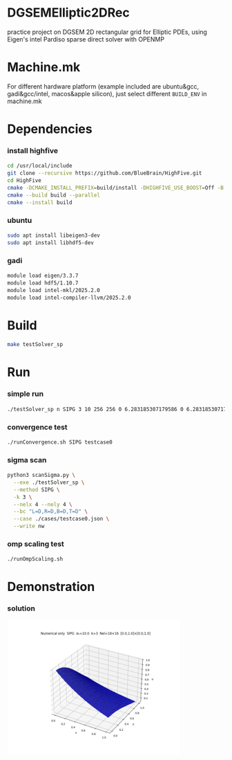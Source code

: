 # DGSEMElliptic2DRec
practice project on DGSEM 2D rectangular grid for Elliptic PDEs, using Eigen's intel Pardiso sparse direct solver with OPENMP

# Machine.mk
For different hardware platform (example included are ubuntu&gcc, gadi&gcc/intel, macos&apple silicon), just select different `BUILD_ENV` in machine.mk


# Dependencies
### install highfive
```bash
cd /usr/local/include
git clone --recursive https://github.com/BlueBrain/HighFive.git
cd HighFive
cmake -DCMAKE_INSTALL_PREFIX=build/install -DHIGHFIVE_USE_BOOST=Off -B build .
cmake --build build --parallel
cmake --install build
```

### ubuntu
```bash
sudo apt install libeigen3-dev
sudo apt install libhdf5-dev
```

### gadi
```bash
module load eigen/3.3.7
module load hdf5/1.10.7
module load intel-mkl/2025.2.0
module load intel-compiler-llvm/2025.2.0
```

# Build
```bash
make testSolver_sp
```

# Run
### simple run
```bash
./testSolver_sp n SIPG 3 10 256 256 0 6.283185307179586 0 6.283185307179586 "L=D,R=D,B=N,T=N" cases/testcase1.json
```

### convergence test
```bash
./runConvergence.sh SIPG testcase0
```

### sigma scan
```bash
python3 scanSigma.py \
  --exe ./testSolver_sp \
  --method SIPG \
  -k 3 \
  --nelx 4 --nely 4 \
  --bc "L=D,R=D,B=D,T=D" \
  --case ./cases/testcase0.json \
  --write nw
```

### omp scaling test
```bash
./runOmpScaling.sh
```

# Demonstration
### solution
<!-- plain mark down fig size is too large: ![solution testcase0 DC](./plots/solution_exponential_DC_SIPG.png) -->
<img src="./plots/solution_exponential_DC_SIPG.png" alt="solution testcase0 DC" width="400"/>


